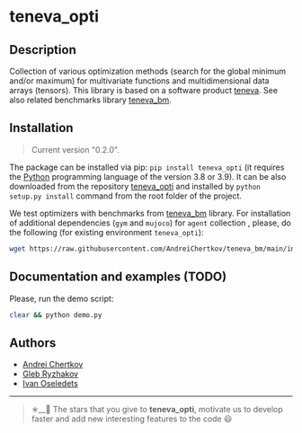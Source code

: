 # teneva_opti


## Description

Collection of various optimization methods (search for the global minimum and/or maximum) for multivariate functions and multidimensional data arrays (tensors). This library is based on a software product [teneva](https://github.com/AndreiChertkov/teneva). See also related benchmarks library [teneva_bm](https://github.com/AndreiChertkov/teneva_bm).


## Installation

> Current version "0.2.0".

The package can be installed via pip: `pip install teneva_opti` (it requires the [Python](https://www.python.org) programming language of the version 3.8 or 3.9). It can be also downloaded from the repository [teneva_opti](https://github.com/AndreiChertkov/teneva_opti) and installed by `python setup.py install` command from the root folder of the project.

We test optimizers with benchmarks from [teneva_bm](https://github.com/AndreiChertkov/teneva_bm) library. For installation of additional dependencies (`gym` and `mujoco`) for `agent` collection , please, do the following (for existing environment `teneva_opti`):
```bash
wget https://raw.githubusercontent.com/AndreiChertkov/teneva_bm/main/install_mujoco.py && python install_mujoco.py --env teneva_opti && rm install_mujoco.py
```


## Documentation and examples (TODO)

Please, run the demo script:
```bash
clear && python demo.py
```


## Authors

- [Andrei Chertkov](https://github.com/AndreiChertkov)
- [Gleb Ryzhakov](https://github.com/G-Ryzhakov)
- [Ivan Oseledets](https://github.com/oseledets)


---


> ✭__🚂  The stars that you give to **teneva_opti**, motivate us to develop faster and add new interesting features to the code 😃
